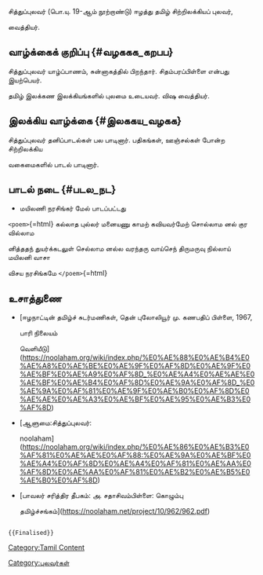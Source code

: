 சித்துப்புலவர் (பொ.யு. 19-ஆம் நூற்றாண்டு) ஈழத்து தமிழ் சிற்றிலக்கியப் புலவர்,
வைத்தியர்.

## வாழ்க்கைக் குறிப்பு {#வழககக_கறபப}

சித்துப்புலவர் யாழ்ப்பாணம், சுன்னாகத்தில் பிறந்தார். சிதம்பரப்பிள்ளை என்பது இயற்பெயர்.
தமிழ் இலக்கண இலக்கியங்களில் புலமை உடையவர். விஷ வைத்தியர்.

## இலக்கிய வாழ்க்கை {#இலககய_வழகக}

சித்துப்புலவர் தனிப்பாடல்கள் பல பாடினார். பதிகங்கள், ஊஞ்சல்கள் போன்ற சிற்றிலக்கிய
வகைமைகளில் பாடல் பாடினார்.

## பாடல் நடை {#படல_நட}

-   மயிலணி நரசிங்கர் மேல் பாடப்பட்டது

`<poem>`{=html} கல்லாத புல்லர் மனையணு காமற் கவியவர்மேற் சொல்லாம னல் குர வில்லாம
னித்ததந் துயர்க்கடலுள் செல்லாம னல்ல வரந்தரு வாய்செந் திருமருவு நில்லாய் மயிலனி வாசா
விசய நரசிங்கமே `</poem>`{=html}

## உசாத்துணை

-   [ஈழநாட்டின் தமிழ்ச் சுடர்மணிகள், தென் புலோலியூர் மு. கணபதிப் பிள்ளை, 1967,
    பாரி நிலையம்
    வெளியீடு](https://noolaham.org/wiki/index.php/%E0%AE%88%E0%AE%B4%E0%AE%A8%E0%AE%BE%E0%AE%9F%E0%AF%8D%E0%AE%9F%E0%AE%BF%E0%AE%A9%E0%AF%8D_%E0%AE%A4%E0%AE%AE%E0%AE%BF%E0%AE%B4%E0%AF%8D%E0%AE%9A%E0%AF%8D_%E0%AE%9A%E0%AF%81%E0%AE%9F%E0%AE%B0%E0%AF%8D%E0%AE%AE%E0%AE%A3%E0%AE%BF%E0%AE%95%E0%AE%B3%E0%AF%8D)
-   [ஆளுமை:சித்துப்புலவர்:
    noolaham](https://noolaham.org/wiki/index.php/%E0%AE%86%E0%AE%B3%E0%AF%81%E0%AE%AE%E0%AF%88:%E0%AE%9A%E0%AE%BF%E0%AE%A4%E0%AF%8D%E0%AE%A4%E0%AF%81%E0%AE%AA%E0%AF%8D%E0%AE%AA%E0%AF%81%E0%AE%B2%E0%AE%B5%E0%AE%B0%E0%AF%8D)
-   [பாவலர் சரித்திர தீபகம்: அ. சதாசிவம்பிள்ளை: கொழும்பு
    தமிழ்ச்சங்கம்](https://noolaham.net/project/10/962/962.pdf)

```{=mediawiki}
{{Finalised}}
```
[Category:Tamil Content](Category:Tamil_Content "wikilink")
[Category:புலவர்கள்](Category:புலவர்கள் "wikilink")
